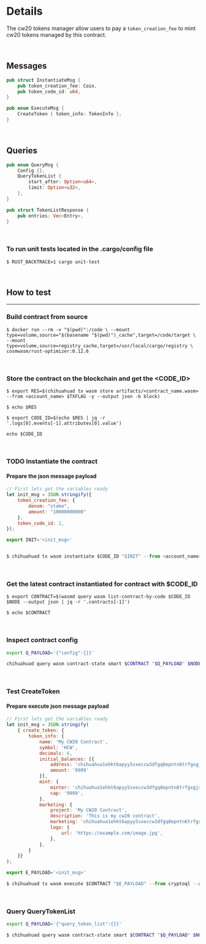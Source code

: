 # Details

The cw20 tokens manager allow users to pay a `token_creation_fee` to mint cw20 tokens managed by this contract.

&nbsp;

## Messages

```rust
pub struct InstantiateMsg {
    pub token_creation_fee: Coin,
    pub token_code_id: u64,
}

pub enum ExecuteMsg {
    CreateToken { token_info: TokenInfo },
}
```

&nbsp;

## Queries

```rust
pub enum QueryMsg {
    Config {},
    QueryTokenList {
        start_after: Option<u64>,
        limit: Option<u32>,
    },
}

pub struct TokenListResponse {
    pub entries: Vec<Entry>,
}
```

&nbsp;

### To run unit tests located in the .cargo/config file

`$ RUST_BACKTRACE=1 cargo unit-test`

 &nbsp;

## How to test

---

### Build contract from source

`$ docker run --rm -v "$(pwd)":/code \
  --mount type=volume,source="$(basename "$(pwd)")_cache",target=/code/target \
  --mount type=volume,source=registry_cache,target=/usr/local/cargo/registry \
  cosmwasm/rust-optimizer:0.12.6`

&nbsp;

### Store the contract on the blockchain and get the <CODE_ID>

`$ export RES=$(chihuahuad tx wasm store artifacts/<contract_name.wasm> --from <account_name> $TXFLAG -y --output json -b block)`

`$ echo $RES`

`$ export CODE_ID=$(echo $RES | jq -r '.logs[0].events[-1].attributes[0].value')`

`echo $CODE_ID`

&nbsp;

### TODO Instantiate the contract

#### Prepare the json message payload

```javascript
// First lets get the variables ready
let init_msg = JSON.stringify({
    token_creation_fee: {
        denom: "stake",
        amount: "10000000000"
    },
    token_code_id: 2,
});

export INIT='<init_msg>'


$ chihuahuad tx wasm instantiate $CODE_ID "$INIT" --from <account_name> --label "BURN TEST CONTRACT" $TXFLAG -y --no-admin
```

&nbsp;

### Get the latest contract instantiated for contract with $CODE_ID

`$ export CONTRACT=$(wasmd query wasm list-contract-by-code $CODE_ID $NODE --output json | jq -r '.contracts[-1]')`

`$ echo $CONTRACT`

&nbsp;

### Inspect contract config

```zsh
export Q_PAYLOAD='{"config":{}}'

chihuahuad query wasm contract-state smart $CONTRACT "$Q_PAYLOAD" $NODE --output json
```

&nbsp;

### Test CreateToken

#### Prepare execute json message payload

```javascript
// First lets get the variables ready
let init_msg = JSON.stringify(
    { create_token: {
        token_info: {
            name: 'My CW20 Contract',
            symbol: 'HCW',
            decimals: 6,
            initial_balances: [{
                address: 'chihuahua1ehkt6apyy5sxeccw3dfgq8epntn6trfgxgjxtw',
                amount: '9999'
            }],
            mint: {
                minter: 'chihuahua1ehkt6apyy5sxeccw3dfgq8epntn6trfgxgjxtw',
                cap: '9999',
            },
            marketing: {
                project: 'My CW20 Contract',
                description: 'This is my cw20 contract',
                marketing: 'chihuahua1ehkt6apyy5sxeccw3dfgq8epntn6trfgxgjxtw',
                logo: {
                    url: 'https://example.com/image.jpg',
                },
            },
        }
    }}
);

export E_PAYLOAD='<init_msg>'

$ chihuahuad tx wasm execute $CONTRACT "$E_PAYLOAD" --from cryptoql --amount=10000000000stake $NODE $TXFLAG -y
```

&nbsp;

### Query QueryTokenList

```zsh
export Q_PAYLOAD='{"query_token_list":{}}'

$ chihuahuad query wasm contract-state smart $CONTRACT "$Q_PAYLOAD" $NODE --output json
```
